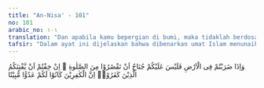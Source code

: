```yaml
---
title: "An-Nisa' - 101"
no: 101
arabic_no: ١٠١
translation: "Dan apabila kamu bepergian di bumi, maka tidaklah berdosa kamu meng-qasar salat, jika kamu takut diserang orang kafir. Sesungguhnya orang kafir itu adalah musuh yang nyata bagimu."
tafsir: "Dalam ayat ini dijelaskan bahwa dibenarkan umat Islam menunaikan fardu salat qasar (qashar) pada waktu dia dalam perjalanan, baik dalam keadaan aman atau dalam ancaman musuh.\n\nSalat dalam perjalanan yang aman disebut salat safar. Pada salat safar, salat yang terdiri dari empat rakaat: zuhur, asar, dan isya diqasar menjadi dua rakaat. Magrib dan subuh tidak diqasar. Syarat menqasar salat safar ialah perjalanan yang jauhnya diukur dengan perjalanan kaki selama tiga hari tiga malam. Menurut Imam Syafii, perjalanan dua hari atau 89 km. Menurut perhitungan mazhab Hanafi 3 farsakh (18 km). Sedangkan menurut pendapat lain, kebolehan mengkasar salat tidak terikat dengan ketentuan jauh jarak, tetapi asal sudah boleh dinamai safar, boleh mengkasar.\n\nSalat dalam perjalanan yang diancam bahaya disebut salat khauf, seperti dikatakan dalam ayat: \"Jika kamu takut diserang orang-orang kafir.\" Cara salat khauf ini diterangkan dalam ayat berikut.\n\n(102) Dalam ayat ini dijelaskan cara salat khauf, yaitu bilamana Rasulullah berada dalam barisan kaum Muslimin dan beliau hendak salat bersama pasukannya, maka lebih dahulu beliau membagi pasukannya menjadi dua kelompok. Kelompok pertama salat bersama Rasul sedang kelompok kedua tetap ditempatnya menghadapi musuh sambil melindungi kelompok yang sedang salat. Kelompok yang sedang salat ini diharuskan menyandang senjata dalam salat untuk menjaga kemungkinan musuh menyerang dan agar mereka tetap waspada. Bilamana kelompok pertama ini telah menyelesaikan rakaat pertama hendaklah mereka pergi menggantikan kelompok kedua, dan Nabi menanti dalam salat. Kelompok kedua ini juga harus menyandang senjata bahkan harus lebih bersiap siaga. Nabi salat dengan kelompok kedua ini dalam rakaat kedua. Sesudah rakaat kedua ini beliau membaca salam, kemudian masing-masing kelompok menyelesaikan satu rakaat lagi dengan cara bergantian.\n\nDari Ibnu Umar r.a. beliau berkata:\n\n\"Nabi saw mengerjakan salat khauf dengan salah satu di antara dua kelompok satu rakaat, sedang kelompok lainnya menghadapi musuh. Kemudian kelompok pertama pindah menempati kelompok teman-teman mereka sambil menghadapi musuh, lalu datanglah kelompok kedua dan bersalat di belakang Nabi satu rakaat pula kemudian Nabi membaca salam. Kemudian masing-masing kelompok menyelesaikan salatnya satu rakaat lagi.\" (Riwayat al-Bukhari dan Muslim dari Ibnu 'Umar).\n\nAyat ini menjadi dasar salat khauf. Dalam ayat ini Allah swt menjelaskan alasan kaum Muslimin salat menyandang senjata dalam salat khauf, yaitu bila musuh yang berada tidak jauh dari mereka selalu mengintai saat-saat pasukan Islam kehilangan kewaspadaan dan meninggalkan senjata dan perlengkapan mereka, maka pada saat itulah pasukan kafir mendapat kesempatan menggempur mereka. Kemudian Allah menerangkan bilamana pasukan itu mendapat kesusahan karena hujan atau sakit atau kesulitan lain, maka membawa senjata dalam salat khauf dibolehkan walaupun tidak disandang. Sesungguhnya Allah telah menyediakan azab yang menghinakan terhadap orang-orang kafir yaitu kekalahan yang mereka alami."
---
```

وَاِذَا ضَرَبْتُمْ فِى الْاَرْضِ فَلَيْسَ عَلَيْكُمْ جُنَاحٌ اَنْ تَقْصُرُوْا مِنَ الصَّلٰوةِ ۖ اِنْ خِفْتُمْ اَنْ يَّفْتِنَكُمُ الَّذِيْنَ كَفَرُوْاۗ اِنَّ الْكٰفِرِيْنَ كَانُوْا لَكُمْ عَدُوًّا مُّبِيْنًا 